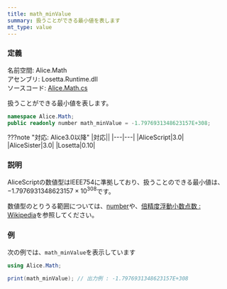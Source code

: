 ```yaml
---
title: math_minValue
summary: 扱うことができる最小値を表します
mt_type: value
---
```


### 定義
名前空間: Alice.Math<br/>
アセンブリ: Losetta.Runtime.dll<br/>
ソースコード: [Alice.Math.cs](https://github.com/WSOFT-Project/Losetta/blob/master/Losetta.Runtime/Alice.Math.cs)

扱うことができる最小値を表します。

```cs title="AliceScript"
namespace Alice.Math;
public readonly number math_minValue = -1.7976931348623157E+308;
```

???note "対応: Alice3.0以降"
    |対応||
    |---|---|
    |AliceScript|3.0|
    |AliceSister|3.0|
    |Losetta|0.10|

### 説明
AliceScriptの数値型はIEEE754に準拠しており、扱うことのできる最小値は、${ -1.7976931348623157 \times 10^{308} }$です。

数値型のとりうる範囲については、[number](../../number/index.md)や、[倍精度浮動小数点数 : Wikipedia](https://ja.wikipedia.org/wiki/%E5%80%8D%E7%B2%BE%E5%BA%A6%E6%B5%AE%E5%8B%95%E5%B0%8F%E6%95%B0%E7%82%B9%E6%95%B0)を参照してください。

### 例
次の例では、`math_minValue`を表示しています

```cs title="AliceScript"
using Alice.Math;

print(math_minValue); // 出力例 : -1.7976931348623157E+308
```